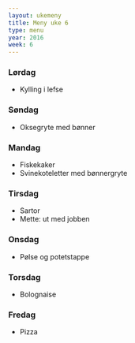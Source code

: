 ```yaml
---
layout: ukemeny
title: Meny uke 6
type: menu
year: 2016
week: 6
---
```


### Lørdag

- Kylling i lefse

### Søndag

- Oksegryte med bønner

### Mandag

- Fiskekaker
- Svinekoteletter med bønnergryte

### Tirsdag

- Sartor
- Mette: ut med jobben

### Onsdag

- Pølse og potetstappe

### Torsdag

- Bolognaise

### Fredag

- Pizza

